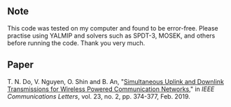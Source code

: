 ## Note
This code was tested on my computer and found to be error-free. Please practise using YALMIP and solvers such as SPDT-3, MOSEK, and others before running the code. Thank you very much.

## Paper
T. N. Do, V. Nguyen, O. Shin and B. An, "[Simultaneous Uplink and Downlink Transmissions for Wireless Powered Communication Networks](https://ieeexplore.ieee.org/document/8565946)," in _IEEE Communications Letters_, vol. 23, no. 2, pp. 374-377, Feb. 2019.
